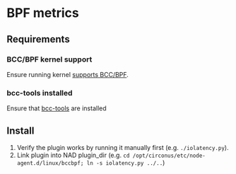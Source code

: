# BPF metrics

## Requirements

### BCC/BPF kernel support

Ensure running kernel [supports BCC/BPF](http://www.tecmint.com/bcc-best-linux-performance-monitoring-tools/).

### bcc-tools installed

Ensure that [bcc-tools](https://github.com/iovisor/bcc) are installed

## Install

1. Verify the plugin works by running it manually first (e.g. `./iolatency.py`).
1. Link plugin into NAD plugin_dir (e.g. `cd /opt/circonus/etc/node-agent.d/linux/bccbpf; ln -s iolatency.py ../..`)
